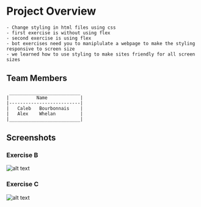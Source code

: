# Project Overview
    - Change styling in html files using css
    - first exercise is without using flex
    - second exercise is using flex
    - bot exercises need you to maniplulate a webpage to make the styling responsive to screen size
    - we learned how to use styling to make sites friendly for all screen sizes

## Team Members
     __________________________
    |          Name            |
    |--------------------------|
    |   Caleb   Bourbonnais    |
    |   Alex    Whelan         |
    |__________________________|

## Screenshots
### Exercise B
![alt text](ExerciseB.gif)
### Exercise C
![alt text](ExerciseC.gif)